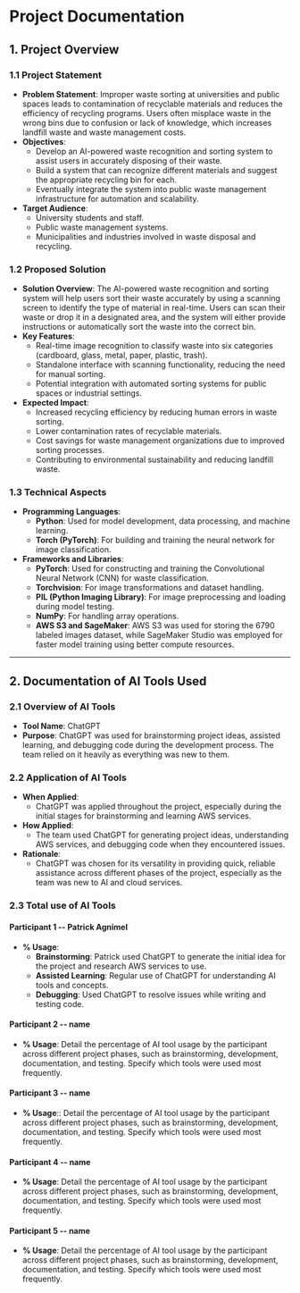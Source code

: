 # Project Documentation

## 1. Project Overview

### 1.1 Project Statement
- **Problem Statement**: Improper waste sorting at universities and public spaces leads to contamination of recyclable materials and reduces the efficiency of recycling programs. Users often misplace waste in the wrong bins due to confusion or lack of knowledge, which increases landfill waste and waste management costs.
- **Objectives**:
  - Develop an AI-powered waste recognition and sorting system to assist users in accurately disposing of their waste.
  - Build a system that can recognize different materials and suggest the appropriate recycling bin for each.
  - Eventually integrate the system into public waste management infrastructure for automation and scalability.
- **Target Audience**: 
  - University students and staff.
  - Public waste management systems.
  - Municipalities and industries involved in waste disposal and recycling.

### 1.2 Proposed Solution
- **Solution Overview**: The AI-powered waste recognition and sorting system will help users sort their waste accurately by using a scanning screen to identify the type of material in real-time. Users can scan their waste or drop it in a designated area, and the system will either provide instructions or automatically sort the waste into the correct bin.
- **Key Features**:
  - Real-time image recognition to classify waste into six categories (cardboard, glass, metal, paper, plastic, trash).
  - Standalone interface with scanning functionality, reducing the need for manual sorting.
  - Potential integration with automated sorting systems for public spaces or industrial settings.
- **Expected Impact**:
  - Increased recycling efficiency by reducing human errors in waste sorting.
  - Lower contamination rates of recyclable materials.
  - Cost savings for waste management organizations due to improved sorting processes.
  - Contributing to environmental sustainability and reducing landfill waste.

### 1.3 Technical Aspects
- **Programming Languages**:
  - **Python**: Used for model development, data processing, and machine learning.
  - **Torch (PyTorch)**: For building and training the neural network for image classification.
- **Frameworks and Libraries**:
  - **PyTorch**: Used for constructing and training the Convolutional Neural Network (CNN) for waste classification.
  - **Torchvision**: For image transformations and dataset handling.
  - **PIL (Python Imaging Library)**: For image preprocessing and loading during model testing.
  - **NumPy**: For handling array operations.
  - **AWS S3 and SageMaker**: AWS S3 was used for storing the 6790 labeled images dataset, while SageMaker Studio was employed for faster model training using better compute resources.

---

## 2. Documentation of AI Tools Used

### 2.1 Overview of AI Tools
- **Tool Name**: ChatGPT
- **Purpose**: ChatGPT was used for brainstorming project ideas, assisted learning, and debugging code during the development process. The team relied on it heavily as everything was new to them.
  
### 2.2 Application of AI Tools
- **When Applied**:
  - ChatGPT was applied throughout the project, especially during the initial stages for brainstorming and learning AWS services.
- **How Applied**:
  - The team used ChatGPT for generating project ideas, understanding AWS services, and debugging code when they encountered issues.
- **Rationale**:
  - ChatGPT was chosen for its versatility in providing quick, reliable assistance across different phases of the project, especially as the team was new to AI and cloud services.

### 2.3 Total use of AI Tools

#### Participant 1 -- Patrick Agnimel
- **% Usage**:
  - **Brainstorming**: Patrick used ChatGPT to generate the initial idea for the project and research AWS services to use.
  - **Assisted Learning**: Regular use of ChatGPT for understanding AI tools and concepts.
  - **Debugging**: Used ChatGPT to resolve issues while writing and testing code.

#### Participant 2 -- name
- **% Usage**: Detail the percentage of AI tool usage by the participant across different project phases, such as brainstorming, development, documentation, and testing. Specify which tools were used most frequently.

#### Participant 3 -- name
- **% Usage**:: Detail the percentage of AI tool usage by the participant across different project phases, such as brainstorming, development, documentation, and testing. Specify which tools were used most frequently.

#### Participant 4 -- name
- **% Usage**: Detail the percentage of AI tool usage by the participant across different project phases, such as brainstorming, development, documentation, and testing. Specify which tools were used most frequently.

#### Participant 5 -- name
- **% Usage**: Detail the percentage of AI tool usage by the participant across different project phases, such as brainstorming, development, documentation, and testing. Specify which tools were used most frequently.

